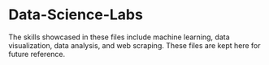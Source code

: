 # Data-Science-Labs
 The skills showcased in these files include machine learning, data visualization, data analysis, and web scraping. These files are kept here for future reference. 
